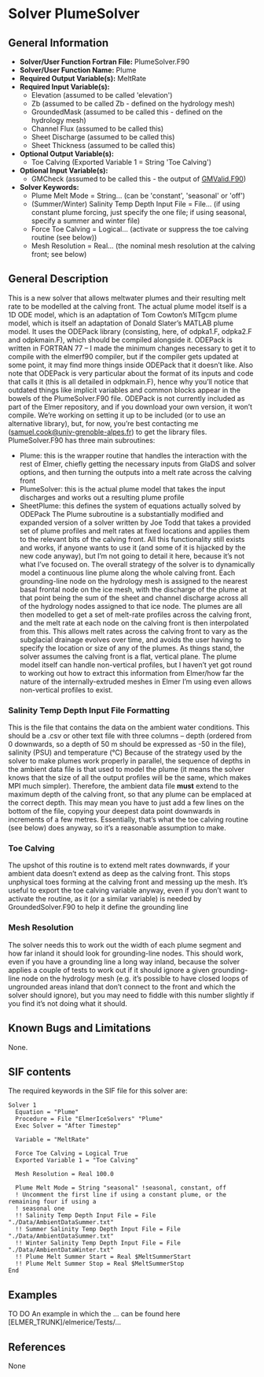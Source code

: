 # Solver PlumeSolver
## General Information
- **Solver/User Function Fortran File:** PlumeSolver.F90
- **Solver/User Function Name:** Plume
- **Required Output Variable(s):** MeltRate
- **Required Input Variable(s):**
  - Elevation (assumed to be called 'elevation')
  - Zb (assumed to be called Zb - defined on the hydrology mesh)
  - GroundedMask (assumed to be called this - defined on the hydrology mesh)
  - Channel Flux (assumed to be called this)
  - Sheet Discharge (assumed to be called this)
  - Sheet Thickness (assumed to be called this)
- **Optional Output Variable(s):**
  - Toe Calving (Exported Variable 1 = String 'Toe Calving')
- **Optional Input Variable(s):** 
  - GMCheck (assumed to be called this - the output of [GMValid.F90](./GMValid.md))
- **Solver Keywords:**
  - Plume Melt Mode = String... (can be 'constant', 'seasonal' or 'off')
  - (Summer/Winter) Salinity Temp Depth Input File = File... (if using constant plume forcing, just specify the one file; if using seasonal, specify a summer and winter file)
  - Force Toe Calving = Logical... (activate or suppress the toe calving routine (see below))
  - Mesh Resolution = Real... (the nominal mesh resolution at the calving front; see below)
  
## General Description
This is a new solver that allows meltwater plumes and their resulting melt rate to be modelled at the calving front. The actual plume model itself is a 1D ODE model, which is an adaptation of Tom Cowton’s MITgcm plume model, which is itself an adaptation of Donald Slater’s MATLAB plume model. It uses the ODEPack library (consisting, here, of odpka1.F, odpka2.F and odpkmain.F), which should be compiled alongside it. ODEPack is written in FORTRAN 77 – I made the minimum changes necessary to get it to compile with the elmerf90 compiler, but if the compiler gets updated at some point, it may find more things inside ODEPack that it doesn’t like. Also note that ODEPack is very particular about the format of its inputs and code that calls it (this is all detailed in odpkmain.F), hence why you’ll notice that outdated things like implicit variables and common blocks appear in the bowels of the PlumeSolver.F90 file. ODEPack is not currently included as part of the Elmer repository, and if you download your own version, it won’t compile. We’re working on setting it up to be included (or to use an alternative library), but, for now, you’re best contacting me (samuel.cook@univ-grenoble-alpes.fr) to get the library files.
PlumeSolver.F90 has three main subroutines:
* Plume: this is the wrapper routine that handles the interaction with the rest of Elmer, chiefly getting the necessary inputs from GlaDS and solver options, and then turning the outputs into a melt rate across the calving front
* PlumeSolver: this is the actual plume model that takes the input discharges and works out a resulting plume profile
* SheetPlume: this defines the system of equations actually solved by ODEPack
The Plume subroutine is a substantially modified and expanded version of a solver written by Joe Todd that takes a provided set of plume profiles and melt rates at fixed locations and applies them to the relevant bits of the calving front. All this functionality still exists and works, if anyone wants to use it (and some of it is hijacked by the new code anyway), but I’m not going to detail it here, because it’s not what I’ve focused on.
The overall strategy of the solver is to dynamically model a continuous line plume along the whole calving front. Each grounding-line node on the hydrology mesh is assigned to the nearest basal frontal node on the ice mesh, with the discharge of the plume at that point being the sum of the sheet and channel discharge across all of the hydrology nodes assigned to that ice node. The plumes are all then modelled to get a set of melt-rate profiles across the calving front, and the melt rate at each node on the calving front is then interpolated from this. This allows melt rates across the calving front to vary as the subglacial drainage evolves over time, and avoids the user having to specify the location or size of any of the plumes.
As things stand, the solver assumes the calving front is a flat, vertical plane. The plume model itself can handle non-vertical profiles, but I haven’t yet got round to working out how to extract this information from Elmer/how far the nature of the internally-extruded meshes in Elmer I’m using even allows non-vertical profiles to exist.

### Salinity Temp Depth Input File Formatting
This is the file that contains the data on the ambient water conditions. This should be a .csv or other text file with three columns – depth (ordered from 0 downwards, so a depth of 50 m should be expressed as -50 in the file), salinity (PSU) and temperature (°C)
Because of the strategy used by the solver to make plumes work properly in parallel, the sequence of depths in the ambient data file is that used to model the plume (it means the solver knows that the size of all the output profiles will be the same, which makes MPI much simpler). Therefore, the ambient data file **must** extend to the maximum depth of the calving front, so that any plume can be emplaced at the correct depth. This may mean you have to just add a few lines on the bottom of the file, copying your deepest data point downwards in increments of a few metres. Essentially, that’s what the toe calving routine (see below) does anyway, so it’s a reasonable assumption to make.

### Toe Calving
The upshot of this routine is to extend melt rates downwards, if your ambient data doesn’t extend as deep as the calving front. This stops unphysical toes forming at the calving front and messing up the mesh. It’s useful to export the toe calving variable anyway, even if you don’t want to activate the routine, as it (or a similar variable) is needed by GroundedSolver.F90 to help it define the grounding line

### Mesh Resolution
The solver needs this to work out the width of each plume segment and how far inland it should look for grounding-line nodes. This should work, even if you have a grounding line a long way inland, because the solver applies a couple of tests to work out if it should ignore a given grounding-line node on the hydrology mesh (e.g. it’s possible to have closed loops of ungrounded areas inland that don’t connect to the front and which the solver should ignore), but you may need to fiddle with this number slightly if you find it’s not doing what it should.

## Known Bugs and Limitations
None.

## SIF contents
The required keywords in the SIF file for this solver are:

```
Solver 1
  Equation = "Plume"
  Procedure = File "ElmerIceSolvers" "Plume"
  Exec Solver = "After Timestep"

  Variable = "MeltRate"

  Force Toe Calving = Logical True
  Exported Variable 1 = "Toe Calving"
  
  Mesh Resolution = Real 100.0
   
  Plume Melt Mode = String "seasonal" !seasonal, constant, off
  ! Uncomment the first line if using a constant plume, or the remaining four if using a 
  ! seasonal one
  !! Salinity Temp Depth Input File = File "./Data/AmbientDataSummer.txt"
  !! Summer Salinity Temp Depth Input File = File "./Data/AmbientDataSummer.txt"
  !! Winter Salinity Temp Depth Input File = File "./Data/AmbientDataWinter.txt"
  !! Plume Melt Summer Start = Real $MeltSummerStart
  !! Plume Melt Summer Stop = Real $MeltSummerStop
End
```
## Examples
TO DO
An example in which the ... can be found here [ELMER_TRUNK]/elmerice/Tests/...

## References
None
